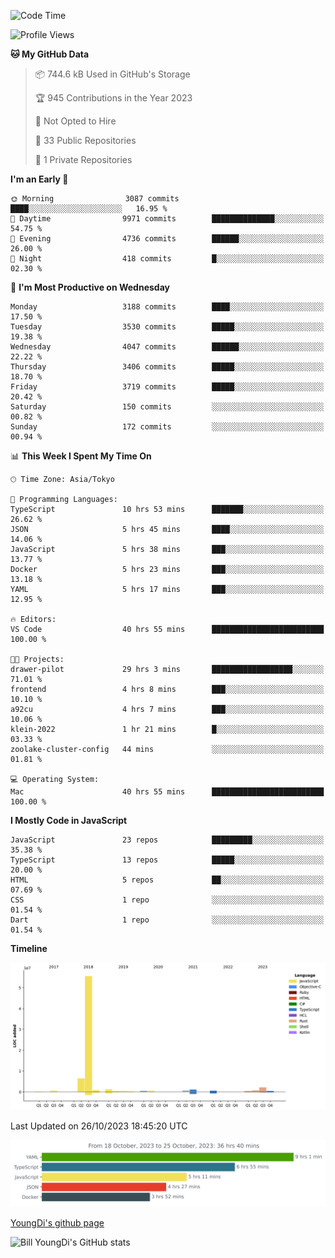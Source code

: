 <!--START_SECTION:waka-->
![Code Time](http://img.shields.io/badge/Code%20Time-84%20hrs%2028%20mins-blue)

![Profile Views](http://img.shields.io/badge/Profile%20Views-0-blue)

**🐱 My GitHub Data** 

> 📦 744.6 kB Used in GitHub's Storage 
 > 
> 🏆 945 Contributions in the Year 2023
 > 
> 🚫 Not Opted to Hire
 > 
> 📜 33 Public Repositories 
 > 
> 🔑 1 Private Repositories 
 > 
**I'm an Early 🐤** 

```text
🌞 Morning                3087 commits        ████░░░░░░░░░░░░░░░░░░░░░   16.95 % 
🌆 Daytime                9971 commits        ██████████████░░░░░░░░░░░   54.75 % 
🌃 Evening                4736 commits        ██████░░░░░░░░░░░░░░░░░░░   26.00 % 
🌙 Night                  418 commits         █░░░░░░░░░░░░░░░░░░░░░░░░   02.30 % 
```
📅 **I'm Most Productive on Wednesday** 

```text
Monday                   3188 commits        ████░░░░░░░░░░░░░░░░░░░░░   17.50 % 
Tuesday                  3530 commits        █████░░░░░░░░░░░░░░░░░░░░   19.38 % 
Wednesday                4047 commits        ██████░░░░░░░░░░░░░░░░░░░   22.22 % 
Thursday                 3406 commits        █████░░░░░░░░░░░░░░░░░░░░   18.70 % 
Friday                   3719 commits        █████░░░░░░░░░░░░░░░░░░░░   20.42 % 
Saturday                 150 commits         ░░░░░░░░░░░░░░░░░░░░░░░░░   00.82 % 
Sunday                   172 commits         ░░░░░░░░░░░░░░░░░░░░░░░░░   00.94 % 
```


📊 **This Week I Spent My Time On** 

```text
🕑︎ Time Zone: Asia/Tokyo

💬 Programming Languages: 
TypeScript               10 hrs 53 mins      ███████░░░░░░░░░░░░░░░░░░   26.62 % 
JSON                     5 hrs 45 mins       ████░░░░░░░░░░░░░░░░░░░░░   14.06 % 
JavaScript               5 hrs 38 mins       ███░░░░░░░░░░░░░░░░░░░░░░   13.77 % 
Docker                   5 hrs 23 mins       ███░░░░░░░░░░░░░░░░░░░░░░   13.18 % 
YAML                     5 hrs 17 mins       ███░░░░░░░░░░░░░░░░░░░░░░   12.95 % 

🔥 Editors: 
VS Code                  40 hrs 55 mins      █████████████████████████   100.00 % 

🐱‍💻 Projects: 
drawer-pilot             29 hrs 3 mins       ██████████████████░░░░░░░   71.01 % 
frontend                 4 hrs 8 mins        ███░░░░░░░░░░░░░░░░░░░░░░   10.10 % 
a92cu                    4 hrs 7 mins        ███░░░░░░░░░░░░░░░░░░░░░░   10.06 % 
klein-2022               1 hr 21 mins        █░░░░░░░░░░░░░░░░░░░░░░░░   03.33 % 
zoolake-cluster-config   44 mins             ░░░░░░░░░░░░░░░░░░░░░░░░░   01.81 % 

💻 Operating System: 
Mac                      40 hrs 55 mins      █████████████████████████   100.00 % 
```

**I Mostly Code in JavaScript** 

```text
JavaScript               23 repos            █████████░░░░░░░░░░░░░░░░   35.38 % 
TypeScript               13 repos            █████░░░░░░░░░░░░░░░░░░░░   20.00 % 
HTML                     5 repos             ██░░░░░░░░░░░░░░░░░░░░░░░   07.69 % 
CSS                      1 repo              ░░░░░░░░░░░░░░░░░░░░░░░░░   01.54 % 
Dart                     1 repo              ░░░░░░░░░░░░░░░░░░░░░░░░░   01.54 % 
```



**Timeline**

![Lines of Code chart](https://raw.githubusercontent.com/Youngdi/Youngdi/master/assets/bar_graph.png)


 Last Updated on 26/10/2023 18:45:20 UTC
<!--END_SECTION:waka-->

![wakatime](./images/stat.svg)

[YoungDi's github page](https://youngdi.github.io)

![Bill YoungDi's GitHub stats](https://github-readme-stats.vercel.app/api?username=youngdi&count_private=true&show_icons=true)

